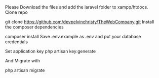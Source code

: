 Please Download the files and add the laravel folder to xampp/htdocs.
Clone repo

git clone https://github.com/devpelvinchristy/TheWebCompany.git
Install the composer dependencies

composer install
Save .env.example as .env and put your database credentials

Set application key
php artisan key:generate     

And Migrate with

php artisan migrate
